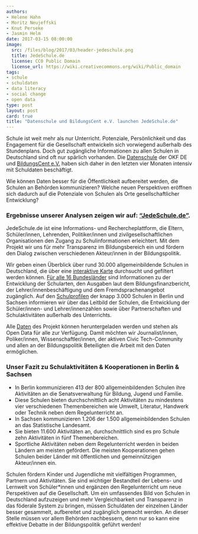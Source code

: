 ```yaml
---
authors:
- Helene Hahn
- Moritz Neujeffski
- Knut Perseke
- Jasmin Helm
date: 2017-03-15 08:00:00
image:
  src: /files/blog/2017/03/header-jedeschule.png
  title: JedeSchule.de
  license: CC0 Public Domain
  license_url: https://wiki.creativecommons.org/wiki/Public_domain
tags:
- schule
- schuldaten
- data literacy
- social change
- open data
type: post
layout: post
card: true
title: "Datenschule und BildungsCent e.V. launchen JedeSchule.de"
---
```

Schule ist weit mehr als nur Unterricht. Potenziale, Persönlichkeit und das Engagement für die Gesellschaft entwickeln sich vorwiegend außerhalb des Stundenplans. Doch gut zugängliche Informationen zu allen Schulen in Deutschland sind oft nur spärlich vorhanden. Die [Datenschule](https://datenschule.de) der OKF DE und [BildungsCent e.V.](https://bildungscent.de) haben sich daher in den letzten vier Monaten intensiv mit Schuldaten beschäftigt.

Wie können Daten besser für die Öffentlichkeit aufbereitet werden, die Schulen an Behörden kommunizieren? Welche neuen Perspektiven eröffnen sich dadurch auf die Potenziale von Schulen als Orte gesellschaftlicher Entwicklung? 

### Ergebnisse unserer Analysen zeigen wir auf: [“JedeSchule.de”](https://jedeschule.de).

JedeSchule.de ist eine Informations- und Recherche­plattform, die Eltern, Schüler/innen, Lehrenden, Politiker/innen und zivilgesellschaftlichen Organisationen den Zugang zu Schulinformationen erleichtert. Mit dem Projekt wir uns für mehr Transparenz im Bildungsbereich ein und fördern den Dialog zwischen verschiedenen Akteur/innen in der Bildungspolitik.

Wir geben einen Überblick über rund 30.000 allgemeinbildende Schulen in Deutschland, die über eine [interaktive Karte](https://jedeschule.de/schulen/) durchsucht und gefiltert werden können. [Für alle 16 Bundesländer](https://jedeschule.de/schulsystem) sind Informationen zu der Entwicklung der Schularten, den Ausgaben laut dem Bildungsfinanzbericht, der Lehrer/innenbeschäftigung und dem Fremdsprachenangebot zugänglich. Auf den [Schulprofilen](https://jedeschule.de/schulprofile/) der knapp 3.000 Schulen in Berlin und Sachsen informieren wir über das Leitbild der Schulen, die Entwicklung der Schüler/innen- und Lehrer/innenzahlen sowie über Partnerschaften und Schulaktivitäten außerhalb des Unterrichts. 

Alle [Daten](https://jedeschule.de/daten/) des Projekt können heruntergeladen werden und stehen als Open Data für alle zur Verfügung. Damit möchten wir Journalist/innen, Poliker/innen, Wissenschaftler/innen, der aktiven Civic Tech-Community und allen an der Bildungspolitik Beteiligten die Arbeit mit den Daten ermöglichen.

### Unser Fazit zu Schulaktivitäten & Kooperationen in Berlin & Sachsen

* In Berlin kommunizieren 413 der 800 allgemeinbildenden Schulen ihre Aktivitäten an die Senatsverwaltung für Bildung, Jugend und Familie. 
* Diese Schulen bieten durchschnittlich acht Aktivitäten zu mindestens vier verschiedenen Themenbereichen wie Umwelt, Literatur, Handwerk oder Technik neben dem Regelunterricht an. 
* In Sachsen kommunizieren 1.206 der 1.500 allgemeinbildenden Schulen an das Statistische Landesamt. 
* Sie bieten 11.600 Aktivitäten an, durchschnittlich sind es pro Schule zehn Aktivitäten in fünf Themenbereichen. 
* Sportliche Aktivitäten neben dem Regelunterricht werden in beiden Ländern am meisten gefördert. Die meisten Kooperationen gehen Schulen beider Länder mit öffentlichen und gemeinnützigen Akteur/innen ein.

Schulen fördern Kinder und Jugendliche mit vielfältigen Programmen, Partnern und Aktivitäten. Sie sind wichtiger Bestandteil der Lebens- und Lernwelt von Schüler*innen und ergänzen den Regelunterricht um neue Perspektiven auf die Gesellschaft. Um ein umfassendes Bild von Schulen in Deutschland aufzuzeigen und mehr Vergleichbarkeit und Transparenz in das föderale System zu bringen, müssen Schuldaten der einzelnen Länder besser gesammelt, aufbereitet und zugänglich gemacht werden. An dieser Stelle müssen vor allem Behörden nachbessern, denn nur so kann eine effektive Debatte in der Bildungspolitik geführt werden!